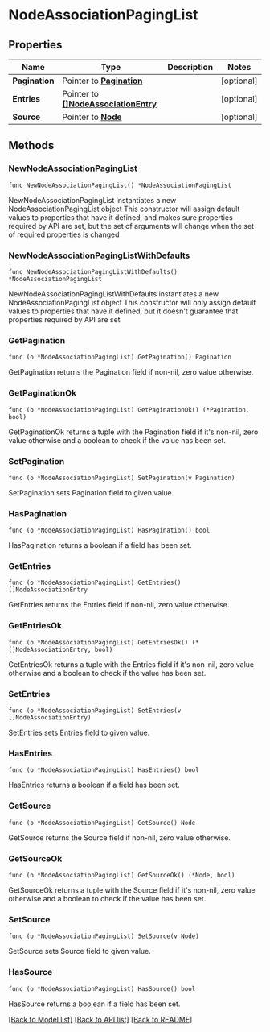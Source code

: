 # NodeAssociationPagingList

## Properties

Name | Type | Description | Notes
------------ | ------------- | ------------- | -------------
**Pagination** | Pointer to [**Pagination**](Pagination.md) |  | [optional] 
**Entries** | Pointer to [**[]NodeAssociationEntry**](NodeAssociationEntry.md) |  | [optional] 
**Source** | Pointer to [**Node**](Node.md) |  | [optional] 

## Methods

### NewNodeAssociationPagingList

`func NewNodeAssociationPagingList() *NodeAssociationPagingList`

NewNodeAssociationPagingList instantiates a new NodeAssociationPagingList object
This constructor will assign default values to properties that have it defined,
and makes sure properties required by API are set, but the set of arguments
will change when the set of required properties is changed

### NewNodeAssociationPagingListWithDefaults

`func NewNodeAssociationPagingListWithDefaults() *NodeAssociationPagingList`

NewNodeAssociationPagingListWithDefaults instantiates a new NodeAssociationPagingList object
This constructor will only assign default values to properties that have it defined,
but it doesn't guarantee that properties required by API are set

### GetPagination

`func (o *NodeAssociationPagingList) GetPagination() Pagination`

GetPagination returns the Pagination field if non-nil, zero value otherwise.

### GetPaginationOk

`func (o *NodeAssociationPagingList) GetPaginationOk() (*Pagination, bool)`

GetPaginationOk returns a tuple with the Pagination field if it's non-nil, zero value otherwise
and a boolean to check if the value has been set.

### SetPagination

`func (o *NodeAssociationPagingList) SetPagination(v Pagination)`

SetPagination sets Pagination field to given value.

### HasPagination

`func (o *NodeAssociationPagingList) HasPagination() bool`

HasPagination returns a boolean if a field has been set.

### GetEntries

`func (o *NodeAssociationPagingList) GetEntries() []NodeAssociationEntry`

GetEntries returns the Entries field if non-nil, zero value otherwise.

### GetEntriesOk

`func (o *NodeAssociationPagingList) GetEntriesOk() (*[]NodeAssociationEntry, bool)`

GetEntriesOk returns a tuple with the Entries field if it's non-nil, zero value otherwise
and a boolean to check if the value has been set.

### SetEntries

`func (o *NodeAssociationPagingList) SetEntries(v []NodeAssociationEntry)`

SetEntries sets Entries field to given value.

### HasEntries

`func (o *NodeAssociationPagingList) HasEntries() bool`

HasEntries returns a boolean if a field has been set.

### GetSource

`func (o *NodeAssociationPagingList) GetSource() Node`

GetSource returns the Source field if non-nil, zero value otherwise.

### GetSourceOk

`func (o *NodeAssociationPagingList) GetSourceOk() (*Node, bool)`

GetSourceOk returns a tuple with the Source field if it's non-nil, zero value otherwise
and a boolean to check if the value has been set.

### SetSource

`func (o *NodeAssociationPagingList) SetSource(v Node)`

SetSource sets Source field to given value.

### HasSource

`func (o *NodeAssociationPagingList) HasSource() bool`

HasSource returns a boolean if a field has been set.


[[Back to Model list]](../README.md#documentation-for-models) [[Back to API list]](../README.md#documentation-for-api-endpoints) [[Back to README]](../README.md)



